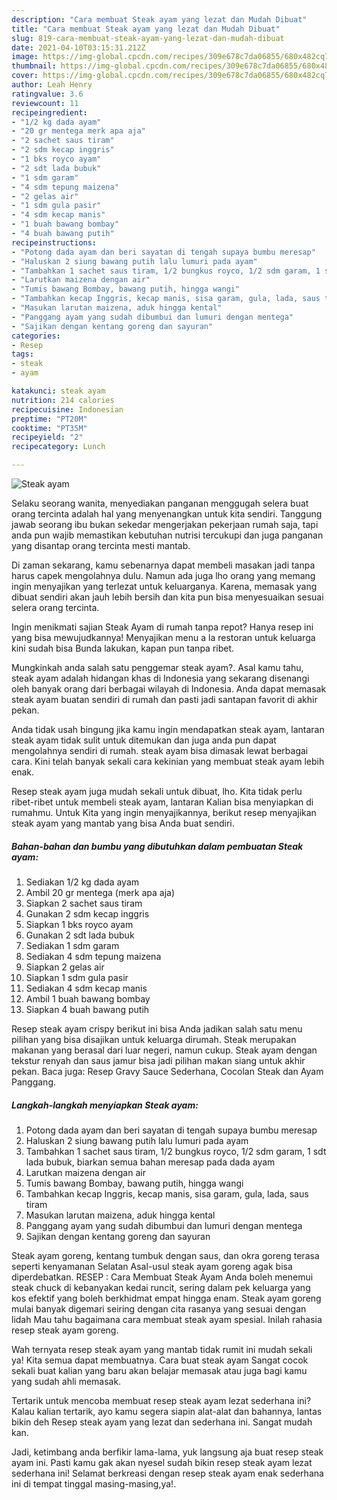 ```yaml
---
description: "Cara membuat Steak ayam yang lezat dan Mudah Dibuat"
title: "Cara membuat Steak ayam yang lezat dan Mudah Dibuat"
slug: 819-cara-membuat-steak-ayam-yang-lezat-dan-mudah-dibuat
date: 2021-04-10T03:15:31.212Z
image: https://img-global.cpcdn.com/recipes/309e678c7da06855/680x482cq70/steak-ayam-foto-resep-utama.jpg
thumbnail: https://img-global.cpcdn.com/recipes/309e678c7da06855/680x482cq70/steak-ayam-foto-resep-utama.jpg
cover: https://img-global.cpcdn.com/recipes/309e678c7da06855/680x482cq70/steak-ayam-foto-resep-utama.jpg
author: Leah Henry
ratingvalue: 3.6
reviewcount: 11
recipeingredient:
- "1/2 kg dada ayam"
- "20 gr mentega merk apa aja"
- "2 sachet saus tiram"
- "2 sdm kecap inggris"
- "1 bks royco ayam"
- "2 sdt lada bubuk"
- "1 sdm garam"
- "4 sdm tepung maizena"
- "2 gelas air"
- "1 sdm gula pasir"
- "4 sdm kecap manis"
- "1 buah bawang bombay"
- "4 buah bawang putih"
recipeinstructions:
- "Potong dada ayam dan beri sayatan di tengah supaya bumbu meresap"
- "Haluskan 2 siung bawang putih lalu lumuri pada ayam"
- "Tambahkan 1 sachet saus tiram, 1/2 bungkus royco, 1/2 sdm garam, 1 sdt lada bubuk, biarkan semua bahan meresap pada dada ayam"
- "Larutkan maizena dengan air"
- "Tumis bawang Bombay, bawang putih, hingga wangi"
- "Tambahkan kecap Inggris, kecap manis, sisa garam, gula, lada, saus tiram"
- "Masukan larutan maizena, aduk hingga kental"
- "Panggang ayam yang sudah dibumbui dan lumuri dengan mentega"
- "Sajikan dengan kentang goreng dan sayuran"
categories:
- Resep
tags:
- steak
- ayam

katakunci: steak ayam 
nutrition: 214 calories
recipecuisine: Indonesian
preptime: "PT20M"
cooktime: "PT35M"
recipeyield: "2"
recipecategory: Lunch

---
```



![Steak ayam](https://img-global.cpcdn.com/recipes/309e678c7da06855/680x482cq70/steak-ayam-foto-resep-utama.jpg)

Selaku seorang wanita, menyediakan panganan menggugah selera buat orang tercinta adalah hal yang menyenangkan untuk kita sendiri. Tanggung jawab seorang ibu bukan sekedar mengerjakan pekerjaan rumah saja, tapi anda pun wajib memastikan kebutuhan nutrisi tercukupi dan juga panganan yang disantap orang tercinta mesti mantab.

Di zaman  sekarang, kamu sebenarnya dapat membeli masakan jadi tanpa harus capek mengolahnya dulu. Namun ada juga lho orang yang memang ingin menyajikan yang terlezat untuk keluarganya. Karena, memasak yang dibuat sendiri akan jauh lebih bersih dan kita pun bisa menyesuaikan sesuai selera orang tercinta. 

Ingin menikmati sajian Steak Ayam di rumah tanpa repot? Hanya resep ini yang bisa mewujudkannya! Menyajikan menu a la restoran untuk keluarga kini sudah bisa Bunda lakukan, kapan pun tanpa ribet.

Mungkinkah anda salah satu penggemar steak ayam?. Asal kamu tahu, steak ayam adalah hidangan khas di Indonesia yang sekarang disenangi oleh banyak orang dari berbagai wilayah di Indonesia. Anda dapat memasak steak ayam buatan sendiri di rumah dan pasti jadi santapan favorit di akhir pekan.

Anda tidak usah bingung jika kamu ingin mendapatkan steak ayam, lantaran steak ayam tidak sulit untuk ditemukan dan juga anda pun dapat mengolahnya sendiri di rumah. steak ayam bisa dimasak lewat berbagai cara. Kini telah banyak sekali cara kekinian yang membuat steak ayam lebih enak.

Resep steak ayam juga mudah sekali untuk dibuat, lho. Kita tidak perlu ribet-ribet untuk membeli steak ayam, lantaran Kalian bisa menyiapkan di rumahmu. Untuk Kita yang ingin menyajikannya, berikut resep menyajikan steak ayam yang mantab yang bisa Anda buat sendiri.

<!--inarticleads1-->

##### Bahan-bahan dan bumbu yang dibutuhkan dalam pembuatan Steak ayam:

1. Sediakan 1/2 kg dada ayam
1. Ambil 20 gr mentega (merk apa aja)
1. Siapkan 2 sachet saus tiram
1. Gunakan 2 sdm kecap inggris
1. Siapkan 1 bks royco ayam
1. Gunakan 2 sdt lada bubuk
1. Sediakan 1 sdm garam
1. Sediakan 4 sdm tepung maizena
1. Siapkan 2 gelas air
1. Siapkan 1 sdm gula pasir
1. Sediakan 4 sdm kecap manis
1. Ambil 1 buah bawang bombay
1. Siapkan 4 buah bawang putih


Resep steak ayam crispy berikut ini bisa Anda jadikan salah satu menu pilihan yang bisa disajikan untuk keluarga dirumah. Steak merupakan makanan yang berasal dari luar negeri, namun cukup. Steak ayam dengan tekstur renyah dan saus jamur bisa jadi pilihan makan siang untuk akhir pekan. Baca juga: Resep Gravy Sauce Sederhana, Cocolan Steak dan Ayam Panggang. 

<!--inarticleads2-->

##### Langkah-langkah menyiapkan Steak ayam:

1. Potong dada ayam dan beri sayatan di tengah supaya bumbu meresap
1. Haluskan 2 siung bawang putih lalu lumuri pada ayam
1. Tambahkan 1 sachet saus tiram, 1/2 bungkus royco, 1/2 sdm garam, 1 sdt lada bubuk, biarkan semua bahan meresap pada dada ayam
1. Larutkan maizena dengan air
1. Tumis bawang Bombay, bawang putih, hingga wangi
1. Tambahkan kecap Inggris, kecap manis, sisa garam, gula, lada, saus tiram
1. Masukan larutan maizena, aduk hingga kental
1. Panggang ayam yang sudah dibumbui dan lumuri dengan mentega
1. Sajikan dengan kentang goreng dan sayuran


Steak ayam goreng, kentang tumbuk dengan saus, dan okra goreng terasa seperti kenyamanan Selatan Asal-usul steak ayam goreng agak bisa diperdebatkan. RESEP : Cara Membuat Steak Ayam Anda boleh menemui steak chuck di kebanyakan kedai runcit, sering dalam pek keluarga yang kos efektif yang boleh berkhidmat empat hingga enam. Steak ayam goreng mulai banyak digemari seiring dengan cita rasanya yang sesuai dengan lidah Mau tahu bagaimana cara membuat steak ayam spesial. Inilah rahasia resep steak ayam goreng. 

Wah ternyata resep steak ayam yang mantab tidak rumit ini mudah sekali ya! Kita semua dapat membuatnya. Cara buat steak ayam Sangat cocok sekali buat kalian yang baru akan belajar memasak atau juga bagi kamu yang sudah ahli memasak.

Tertarik untuk mencoba membuat resep steak ayam lezat sederhana ini? Kalau kalian tertarik, ayo kamu segera siapin alat-alat dan bahannya, lantas bikin deh Resep steak ayam yang lezat dan sederhana ini. Sangat mudah kan. 

Jadi, ketimbang anda berfikir lama-lama, yuk langsung aja buat resep steak ayam ini. Pasti kamu gak akan nyesel sudah bikin resep steak ayam lezat sederhana ini! Selamat berkreasi dengan resep steak ayam enak sederhana ini di tempat tinggal masing-masing,ya!.


